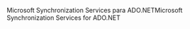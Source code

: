 <span data-ttu-id="eccff-101">Microsoft Synchronization Services para ADO.NET</span><span class="sxs-lookup"><span data-stu-id="eccff-101">Microsoft Synchronization Services for ADO.NET</span></span>
